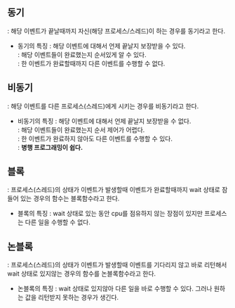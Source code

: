 ## 동기
: 해당 이벤트가 끝날때까지 자신(해당 프로세스/스레드)이 하는 경우를 동기라고 한다.

* 동기의 특징
: 해당 이벤트에 대해서 언제 끝날지 보장받을 수 있다. <br>
: 해당 이벤트들이 완료했는지 순서있게 알 수 있다. <br>
: 한 이벤트가 완료할때까지 다른 이벤트를 수행할 수 없다.<br>

## 비동기
: 해당 이벤트를 다른 프로세스(스레드)에게 시키는 경우를 비동기라고 한다. 

* 비동기의 특징
: 해당 이벤트에 대해서 언제 끝날지 보장받을 수 없다. <br>
: 해당 이벤트들이 완료했는지 순서 제어가 어렵다.<br>
: 한 이벤트가 완료하지 않아도 다른 이벤트를 수행할 수 있다.<br>
: **병행 프로그래밍이 쉽다.**<br>

## 블록
: 프로세스(스레드)의 상태가 이벤트가 발생할때 이벤트가 완료할때까지 wait 상태로 잠들어 있는 경우의 함수는 블록함수라고 한다.<br>
* 블록의 특징
: wait 상태로 있는 동안 cpu를 점유하지 않는 장점이 있지만 프로세스는 다른 일을 수행할 수 없다.<br>

## 논블록 
: 프로세스(스레드)의 상태가 이벤트가 발생할때 이벤트를 기다리지 않고 바로 리턴해서 wait 상태로 있지않는 경우의 함수를 논블록함수라고 한다.<br>
* 논블록의 특징
: wait 상태로 있지않아 다른 일을 바로 수행할 수 있다. 그러나 원하는 값을 리턴받지 못하는 경우가 생긴다. <br>
